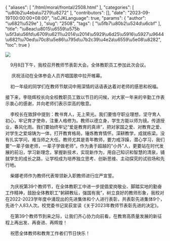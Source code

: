 {
    "aliases": [
        "/html/moral/frontal/2508.html"
    ],
    "categories": [
        "\u80b2\u4eba\u7279\u8272"
    ],
    "contributors": [],
    "date": "2023-09-19T00:00:00+08:00",
    "isCJKLanguage": true,
    "params": {
        "author": "\u6821\u529e"
    },
    "slug": "2508",
    "tags": [
        "\u5fb7\u80b2\u524d\u6cbf"
    ],
    "title": "\u8eac\u8015\u6559\u575b \u5f3a\u56fd\u6709\u6211\u2014\u2014\u5929\u6d25\u5916\u5927\u9644\u6821\u70ed\u70c8\u5e86\u795d\u7b2c39\u4e2a\u6559\u5e08\u8282",
    "toc": true
}

![](https://cdn.tfls.online/mirror/full/a37895a4dd47979866a4508376615cafafa30df7.jpg)




  





     9月8日下午，我校召开教师节表彰大会。全体教职员工参加此次会议。




  





      庆祝活动在全体参会人员齐唱国歌中拉开帷幕。




  





     初一年级的同学们在教师节献词中用深情的话语表达着对老师的感恩和祝福。




  





  





 接下来，李晓辉校长向全校教职员工致以节日的问候，对大家一年来的辛勤工作表示衷心的感谢，并向老师们表示崇高的敬意。




  





     李校长在致辞中提到：教书育人，无上荣光。我们要恪守职业理想，坚守育人初心，牢记育才使命，注重人格修为。教师以德立身，学生方能以师为镜。传道授业，春风化雨。我们要始终牢记“爱是教育的真谛”，把对家国之爱、对教育之爱、对学生之爱熔铸为一体，打开教育格局，锤炼教育情怀。深耕教学，成就栋梁。没有扎实学问，难当师之大任。教师尤其是青年教师，要力戒浮躁，潜心学习，我们要“一辈子做老师，一辈子学做老师”。作为勇于超越的“小外”人，更要站在时代发展的前沿，学习新理念，掌握新技术，实现新作为，用自己知识和智慧的清泉，铺就学生的成长之路，让学校成为培养独立思考、创新思维、主动探究的试验场和先行地。




  





     柴娜老师作为教师代表带领新入职教师进行庄严宣誓。



    为庆祝第39个教师节，在全体教职工中进一步提倡爱岗敬业、脚踏实地的勤奋工作精神，鼓励全体教职工“躬耕教坛，强国有我”，树立良好的教师形象，我校对在2022-2023学年度中涌现出的先进集体和个人进行表彰，共表彰先进集体9个，先进个人83人次。校党委书记吴荻宣读《关于2023年教师节表彰先进的决定》。

  





  





     在第39个教师节到来之际，让我们齐心协力向前看，在教育高质量发展的新征程上再出发、再奋进、再辉煌！




     祝愿全体教师和教育工作者们节日快乐！




  





  





  



